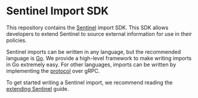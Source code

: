 # Sentinel Import SDK

This repository contains the [Sentinel](https://www.hashicorp.com/sentinel)
import SDK. This SDK allows developers to extend Sentinel to source external
information for use in their policies.

Sentinel imports can be written in any language, but the recommended
language is [Go](https://golang.org/). We provide a high-level framework
to make writing imports in Go extremely easy. For other languages, imports
can be written by implementing the [protocol](#) over gRPC.

To get started writing a Sentinel import, we recommend reading the
[extending Sentinel](#) guide.
